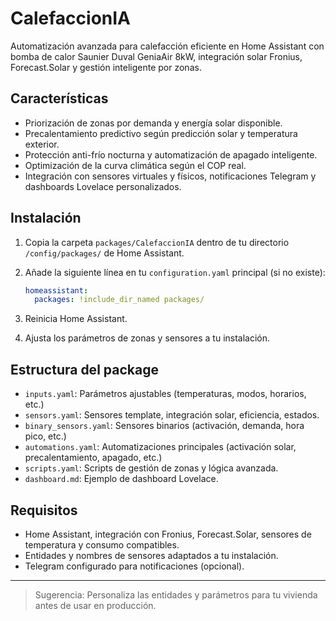 # CalefaccionIA

Automatización avanzada para calefacción eficiente en Home Assistant con bomba de calor Saunier Duval GeniaAir 8kW, integración solar Fronius, Forecast.Solar y gestión inteligente por zonas. 

## Características

- Priorización de zonas por demanda y energía solar disponible.
- Precalentamiento predictivo según predicción solar y temperatura exterior.
- Protección anti-frío nocturna y automatización de apagado inteligente.
- Optimización de la curva climática según el COP real.
- Integración con sensores virtuales y físicos, notificaciones Telegram y dashboards Lovelace personalizados.

## Instalación

1. Copia la carpeta `packages/CalefaccionIA` dentro de tu directorio `/config/packages/` de Home Assistant.
2. Añade la siguiente línea en tu `configuration.yaml` principal (si no existe):

   ```yaml
   homeassistant:
     packages: !include_dir_named packages/
   ```

3. Reinicia Home Assistant.
4. Ajusta los parámetros de zonas y sensores a tu instalación.

## Estructura del package

- `inputs.yaml`: Parámetros ajustables (temperaturas, modos, horarios, etc.)
- `sensors.yaml`: Sensores template, integración solar, eficiencia, estados.
- `binary_sensors.yaml`: Sensores binarios (activación, demanda, hora pico, etc.)
- `automations.yaml`: Automatizaciones principales (activación solar, precalentamiento, apagado, etc.)
- `scripts.yaml`: Scripts de gestión de zonas y lógica avanzada.
- `dashboard.md`: Ejemplo de dashboard Lovelace.

## Requisitos

- Home Assistant, integración con Fronius, Forecast.Solar, sensores de temperatura y consumo compatibles.
- Entidades y nombres de sensores adaptados a tu instalación.
- Telegram configurado para notificaciones (opcional).

---

> Sugerencia: Personaliza las entidades y parámetros para tu vivienda antes de usar en producción.